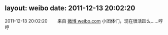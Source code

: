 layout: weibo
date: 2011-12-13 20:02:20
---
2011-12-13 20:02:20  &nbsp;&nbsp;&nbsp;&nbsp;&nbsp;&nbsp; 来自 <a href="http://weibo.com/" rel="nofollow">微博 weibo.com</a>
小团体们，现在很活跃么……哼哼 ​​​
